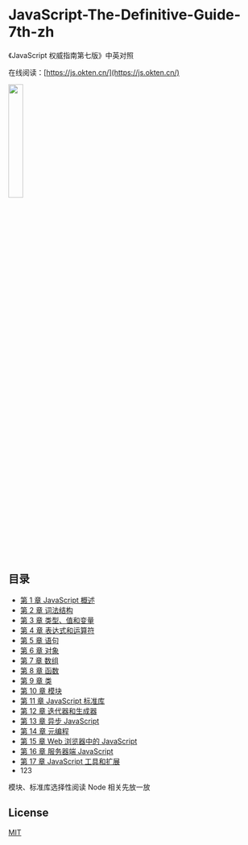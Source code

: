 # JavaScript-The-Definitive-Guide-7th-zh

《JavaScript 权威指南第七版》中英对照

在线阅读：[https://js.okten.cn/](https://js.okten.cn/)

<img src="./content/posts/cover.jpg" width=24% />

## 目录

- [第 1 章 JavaScript 概述](content/posts/ch1.md)
- [第 2 章 词法结构](content/posts/ch2.md)
- [第 3 章 类型、值和变量](content/posts/ch3.md)
- [第 4 章 表达式和运算符](content/posts/ch4.md)
- [第 5 章 语句](content/posts/ch5.md)
- [第 6 章 对象](content/posts/ch6.md)
- [第 7 章 数组](content/posts/ch7.md)
- [第 8 章 函数](content/posts/ch8.md)
- [第 9 章 类](content/posts/ch9.md)
- [第 10 章 模块](content/posts/ch10.md)
- [第 11 章 JavaScript 标准库](content/posts/ch11.md)
- [第 12 章 迭代器和生成器](content/posts/ch12.md)
- [第 13 章 异步 JavaScript](content/posts/ch13.md)
- [第 14 章 元编程](content/posts/ch14.md)
- [第 15 章 Web 浏览器中的 JavaScript](content/posts/ch15.md)
- [第 16 章 服务器端 JavaScript](content/posts/ch16.md)
- [第 17 章 JavaScript 工具和扩展](content/posts/ch17.md)
- 123

模块、标准库选择性阅读
Node 相关先放一放

## License

[MIT](./LICENSE)
